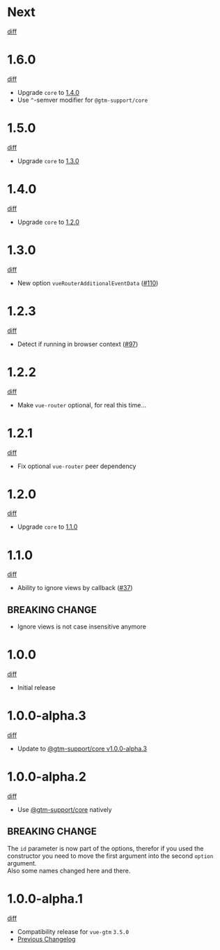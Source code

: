 # Next

[diff](https://github.com/gtm-support/vue-gtm/compare/1.6.0...main)

# 1.6.0

[diff](https://github.com/gtm-support/vue-gtm/compare/1.5.0...1.6.0)

- Upgrade `core` to [1.4.0](https://github.com/gtm-support/core/releases/tag/1.4.0)
- Use `^`-semver modifier for `@gtm-support/core`

# 1.5.0

[diff](https://github.com/gtm-support/vue-gtm/compare/1.4.0...1.5.0)

- Upgrade `core` to [1.3.0](https://github.com/gtm-support/core/releases/tag/1.3.0)

# 1.4.0

[diff](https://github.com/gtm-support/vue-gtm/compare/1.3.0...1.4.0)

- Upgrade `core` to [1.2.0](https://github.com/gtm-support/core/releases/tag/1.2.0)

# 1.3.0

[diff](https://github.com/gtm-support/vue-gtm/compare/1.2.3...1.3.0)

- New option `vueRouterAdditionalEventData` ([#110])

[#110]: https://github.com/gtm-support/vue-gtm/issues/110

# 1.2.3

[diff](https://github.com/gtm-support/vue-gtm/compare/1.2.2...1.2.3)

- Detect if running in browser context ([#97])

[#97]: https://github.com/gtm-support/vue-gtm/pull/97

# 1.2.2

[diff](https://github.com/gtm-support/vue-gtm/compare/1.2.1...1.2.2)

- Make `vue-router` optional, for real this time...

# 1.2.1

[diff](https://github.com/gtm-support/vue-gtm/compare/1.2.0...1.2.1)

- Fix optional `vue-router` peer dependency

# 1.2.0

[diff](https://github.com/gtm-support/vue-gtm/compare/1.1.0...1.2.0)

- Upgrade `core` to [1.1.0](https://github.com/gtm-support/core/releases/tag/1.1.0)

# 1.1.0

[diff](https://github.com/gtm-support/vue-gtm/compare/1.0.0...1.1.0)

- Ability to ignore views by callback ([#37])

## BREAKING CHANGE

- Ignore views is not case insensitive anymore

[#37]: https://github.com/gtm-support/vue-gtm/pull/37

# 1.0.0

[diff](https://github.com/gtm-support/vue-gtm/compare/940a45a90d4cb44a045923910e7439d0202372ca...1.0.0)

- Initial release

# 1.0.0-alpha.3

[diff](https://github.com/gtm-support/vue-gtm/compare/1.0.0-alpha.2...1.0.0-alpha.3)

- Update to [@gtm-support/core v1.0.0-alpha.3](https://github.com/gtm-support/core/releases/tag/1.0.0-alpha.3)

# 1.0.0-alpha.2

[diff](https://github.com/gtm-support/vue-gtm/compare/1.0.0-alpha.1...1.0.0-alpha.2)

- Use [@gtm-support/core](https://github.com/gtm-support/core) natively

## BREAKING CHANGE

The `id` parameter is now part of the options, therefor if you used the constructor you need to move the first argument into the second `option` argument.  
Also some names changed here and there.

# 1.0.0-alpha.1

[diff](https://github.com/gtm-support/vue-gtm/compare/940a45a90d4cb44a045923910e7439d0202372ca...1.0.0-alpha.1)

- Compatibility release for `vue-gtm` `3.5.0`
- [Previous Changelog](https://github.com/mib200/vue-gtm/blob/master/CHANGELOG.md)
